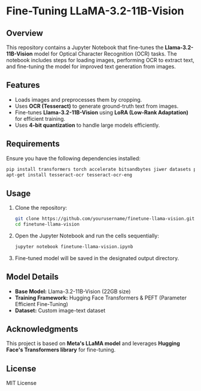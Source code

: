 # Fine-Tuning LLaMA-3.2-11B-Vision

## Overview
This repository contains a Jupyter Notebook that fine-tunes the **Llama-3.2-11B-Vision** model for Optical Character Recognition (OCR) tasks. The notebook includes steps for loading images, performing OCR to extract text, and fine-tuning the model for improved text generation from images.

## Features
- Loads images and preprocesses them by cropping.
- Uses **OCR (Tesseract)** to generate ground-truth text from images.
- Fine-tunes **Llama-3.2-11B-Vision** using **LoRA (Low-Rank Adaptation)** for efficient training.
- Uses **4-bit quantization** to handle large models efficiently.

## Requirements
Ensure you have the following dependencies installed:
```bash
pip install transformers torch accelerate bitsandbytes jiwer datasets peft loralib tqdm pytesseract opencv-python
apt-get install tesseract-ocr tesseract-ocr-eng
```

## Usage
1. Clone the repository:
   ```bash
   git clone https://github.com/yourusername/finetune-llama-vision.git
   cd finetune-llama-vision
   ```
2. Open the Jupyter Notebook and run the cells sequentially:
   ```bash
   jupyter notebook finetune-llama-vision.ipynb
   ```
3. Fine-tuned model will be saved in the designated output directory.

## Model Details
- **Base Model:** Llama-3.2-11B-Vision (22GB size)
- **Training Framework:** Hugging Face Transformers & PEFT (Parameter Efficient Fine-Tuning)
- **Dataset:** Custom image-text dataset

## Acknowledgments
This project is based on **Meta's LLaMA model** and leverages **Hugging Face's Transformers library** for fine-tuning.

## License
MIT License
